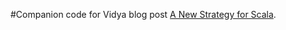 #Companion code for Vidya blog post [A New Strategy for Scala](http://www.vidyasource.com/blog/Programming/Scala/Java/Data/Agile/2016/12/24/a-new-strategy-for-scala).
